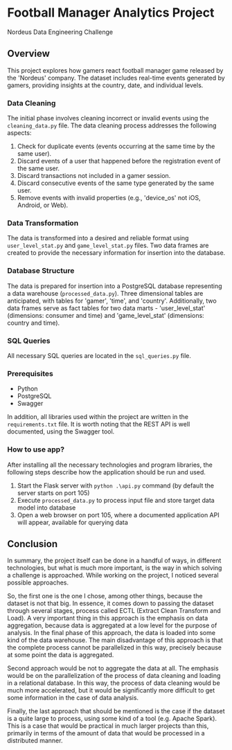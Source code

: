 # Football Manager Analytics Project
Nordeus Data Engineering Challenge

## Overview

This project explores how gamers react football manager game released by the 'Nordeus' company. The dataset includes real-time events generated by gamers, providing insights at the country, date, and individual levels.

### Data Cleaning

The initial phase involves cleaning incorrect or invalid events using the `cleaning_data.py` file. The data cleaning process addresses the following aspects:

1. Check for duplicate events (events occurring at the same time by the same user).
2. Discard events of a user that happened before the registration event of the same user.
3. Discard transactions not included in a gamer session.
4. Discard consecutive events of the same type generated by the same user.
5. Remove events with invalid properties (e.g., 'device_os' not iOS, Android, or Web).

### Data Transformation

The data is transformed into a desired and reliable format using `user_level_stat.py` and `game_level_stat.py` files. Two data frames are created to provide the necessary information for insertion into the database.

### Database Structure

The data is prepared for insertion into a PostgreSQL database representing a data warehouse (`processed_data.py`). Three dimensional tables are anticipated, with tables for 'gamer', 'time', and 'country'. Additionally, two data frames serve as fact tables for two data marts - 'user_level_stat' (dimensions: consumer and time) and 'game_level_stat' (dimensions: country and time).

### SQL Queries

All necessary SQL queries are located in the `sql_queries.py` file.

### Prerequisites

 - Python
 - PostgreSQL
 - Swagger
 
 In addition, all libraries used within the project are written in the `requirements.txt` file. It is worth noting that the REST API is well documented, using the Swagger tool.

### How to use app?

After installing all the necessary technologies and program libraries, the following steps describe how the application should be run and used.
 1. Start the Flask server with `python .\api.py` command (by default the server starts on port 105)
 2. Execute `processed_data.py` to process input file and store target data model into database
 3. Open a web browser on port 105, where a documented application API will appear, available for querying data

## Conclusion

In summary, the project itself can be done in a handful of ways, in different technologies, but what is much more important, is the way in which solving a challenge is approached. While working on the project, I noticed several possible approaches.

So, the first one is the one I chose, among other things, because the dataset is not that big. In essence, it comes down to passing the dataset through several stages, process called ECTL (Extract Clean Transform and Load). A very important thing in this approach is the emphasis on data aggregation, because data is aggregated at a low level for the purpose of analysis. In the final phase of this approach, the data is loaded into some kind of the data warehouse. The main disadvantage of this approach is that the complete process cannot be parallelized in this way, precisely because at some point the data is aggregated.

Second approach would be not to aggregate the data at all. The emphasis would be on the parallelization of the process of data cleaning and loading in a relational database. In this way, the process of data cleaning would be much more accelerated, but it would be significantly more difficult to get some information in the case of data analysis.

Finally, the last approach that should be mentioned is the case if the dataset is a quite large to process, using some kind of a tool (e.g. Apache Spark). This is a case that would be practical in much larger projects than this, primarily in terms of the amount of data that would be processed in a distributed manner.










